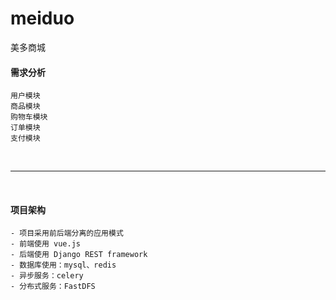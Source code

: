 # meiduo
美多商城

#### 需求分析

```
用户模块
商品模块
购物车模块
订单模块
支付模块
```
<br>

------

<br>

#### 项目架构

```
- 项目采用前后端分离的应用模式
- 前端使用 vue.js
- 后端使用 Django REST framework
- 数据库使用：mysql、redis
- 异步服务：celery
- 分布式服务：FastDFS
```
